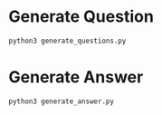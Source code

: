 # Generate Question
```bash
python3 generate_questions.py
```


# Generate Answer
```bash
python3 generate_answer.py
```

